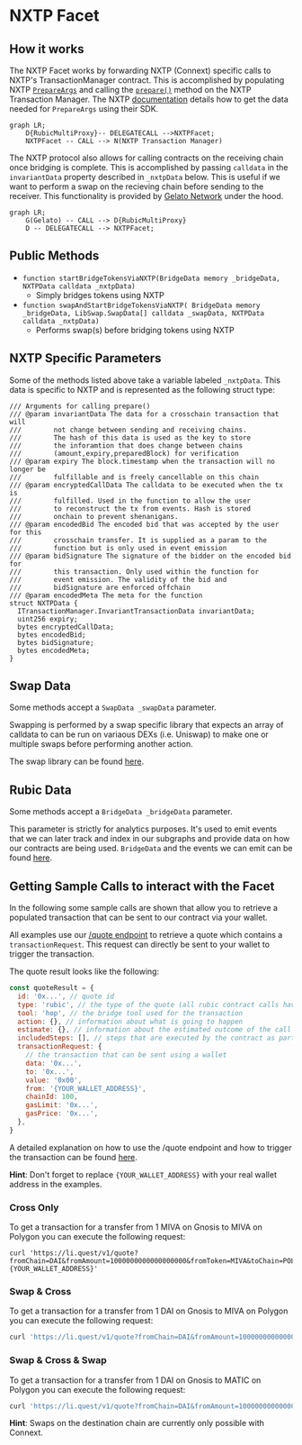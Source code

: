 # NXTP Facet

## How it works

The NXTP Facet works by forwarding NXTP (Connext) specific calls to NXTP's TransactionManager contract. This is accomplished by populating NXTP [`PrepareArgs`](https://github.com/connext/nxtp/blob/be883bd54b7e62f448452945c660e6e87055e637/packages/contracts/contracts/interfaces/ITransactionManager.sol#L72-L103) and calling the [`prepare()`](https://github.com/connext/nxtp/blob/be883bd54b7e62f448452945c660e6e87055e637/packages/contracts/contracts/TransactionManager.sol#L251-L267) method on the NXTP Transaction Manager. The NXTP [documentation](https://docs.connext.network/Integration/Guides/initiating-from-contract) details how to get the data needed for `PrepareArgs` using their SDK.

```mermaid
graph LR;
    D{RubicMultiProxy}-- DELEGATECALL -->NXTPFacet;
    NXTPFacet -- CALL --> N(NXTP Transaction Manager)
```

The NXTP protocol also allows for calling contracts on the receiving chain once bridging is complete. This is accomplished by passing `calldata` in the `invariantData` property described in `_nxtpData` below. This is useful if we want to perform a swap on the recieving chain before sending to the receiver. This functionality is provided by [Gelato Network](https://gelato.network) under the hood.

```mermaid
graph LR;
    G(Gelato) -- CALL --> D{RubicMultiProxy}
    D -- DELEGATECALL --> NXTPFacet;
```

## Public Methods

- `function startBridgeTokensViaNXTP(BridgeData memory _bridgeData, NXTPData calldata _nxtpData)`
  - Simply bridges tokens using NXTP
- `function swapAndStartBridgeTokensViaNXTP( BridgeData memory _bridgeData, LibSwap.SwapData[] calldata _swapData, NXTPData calldata _nxtpData)`
  - Performs swap(s) before bridging tokens using NXTP

## NXTP Specific Parameters

Some of the methods listed above take a variable labeled `_nxtpData`. This data is specific to NXTP and is represented as the following struct type:

```solidity
/// Arguments for calling prepare()
/// @param invariantData The data for a crosschain transaction that will
///        not change between sending and receiving chains.
///        The hash of this data is used as the key to store
///        the inforamtion that does change between chains
///        (amount,expiry,preparedBlock) for verification
/// @param expiry The block.timestamp when the transaction will no longer be
///        fulfillable and is freely cancellable on this chain
/// @param encryptedCallData The calldata to be executed when the tx is
///        fulfilled. Used in the function to allow the user
///        to reconstruct the tx from events. Hash is stored
///        onchain to prevent shenanigans.
/// @param encodedBid The encoded bid that was accepted by the user for this
///        crosschain transfer. It is supplied as a param to the
///        function but is only used in event emission
/// @param bidSignature The signature of the bidder on the encoded bid for
///        this transaction. Only used within the function for
///        event emission. The validity of the bid and
///        bidSignature are enforced offchain
/// @param encodedMeta The meta for the function
struct NXTPData {
  ITransactionManager.InvariantTransactionData invariantData;
  uint256 expiry;
  bytes encryptedCallData;
  bytes encodedBid;
  bytes bidSignature;
  bytes encodedMeta;
}

```

## Swap Data

Some methods accept a `SwapData _swapData` parameter.

Swapping is performed by a swap specific library that expects an array of calldata to can be run on variaous DEXs (i.e. Uniswap) to make one or multiple swaps before performing another action.

The swap library can be found [here](../src/Libraries/LibSwap.sol).

## Rubic Data

Some methods accept a `BridgeData _bridgeData` parameter.

This parameter is strictly for analytics purposes. It's used to emit events that we can later track and index in our subgraphs and provide data on how our contracts are being used. `BridgeData` and the events we can emit can be found [here](../src/Interfaces/IRubic.sol).

## Getting Sample Calls to interact with the Facet

In the following some sample calls are shown that allow you to retrieve a populated transaction that can be sent to our contract via your wallet.

All examples use our [/quote endpoint](https://apidocs.li.fi/reference/get_quote) to retrieve a quote which contains a `transactionRequest`. This request can directly be sent to your wallet to trigger the transaction.

The quote result looks like the following:

```javascript
const quoteResult = {
  id: '0x...', // quote id
  type: 'rubic', // the type of the quote (all rubic contract calls have the type "rubic")
  tool: 'hop', // the bridge tool used for the transaction
  action: {}, // information about what is going to happen
  estimate: {}, // information about the estimated outcome of the call
  includedSteps: [], // steps that are executed by the contract as part of this transaction, e.g. a swap step and a cross step
  transactionRequest: {
    // the transaction that can be sent using a wallet
    data: '0x...',
    to: '0x...',
    value: '0x00',
    from: '{YOUR_WALLET_ADDRESS}',
    chainId: 100,
    gasLimit: '0x...',
    gasPrice: '0x...',
  },
}
```

A detailed explanation on how to use the /quote endpoint and how to trigger the transaction can be found [here](https://docs.li.fi/products/more-integration-options/li.fi-api/transferring-tokens-example).

**Hint**: Don't forget to replace `{YOUR_WALLET_ADDRESS}` with your real wallet address in the examples.

### Cross Only

To get a transaction for a transfer from 1 MIVA on Gnosis to MIVA on Polygon you can execute the following request:

```shell
curl 'https://li.quest/v1/quote?fromChain=DAI&fromAmount=1000000000000000000&fromToken=MIVA&toChain=POL&toToken=MIVA&slippage=0.03&allowBridges=connext&fromAddress={YOUR_WALLET_ADDRESS}'
```

### Swap & Cross

To get a transaction for a transfer from 1 DAI on Gnosis to MIVA on Polygon you can execute the following request:

```sh
curl 'https://li.quest/v1/quote?fromChain=DAI&fromAmount=1000000000000000000&fromToken=DAI&toChain=POL&toToken=MIVA&slippage=0.03&allowBridges=connext&fromAddress={YOUR_WALLET_ADDRESS}'
```

### Swap & Cross & Swap

To get a transaction for a transfer from 1 DAI on Gnosis to MATIC on Polygon you can execute the following request:

```sh
curl 'https://li.quest/v1/quote?fromChain=DAI&fromAmount=1000000000000000000&fromToken=DAI&toChain=POL&toToken=MATIC&slippage=0.03&allowBridges=connext&fromAddress={YOUR_WALLET_ADDRESS}'
```

**Hint**: Swaps on the destination chain are currently only possible with Connext.
